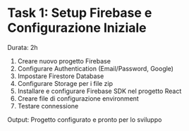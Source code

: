 # Task 1: Setup Firebase e Configurazione Iniziale
Durata: 2h

1. Creare nuovo progetto Firebase
2. Configurare Authentication (Email/Password, Google)
3. Impostare Firestore Database
4. Configurare Storage per i file zip
5. Installare e configurare Firebase SDK nel progetto React
6. Creare file di configurazione environment
7. Testare connessione

Output: Progetto configurato e pronto per lo sviluppo
